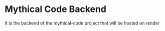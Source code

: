 # Mythical Code Backend
  It is the backend of the mythical-code project that will be hosted on render
